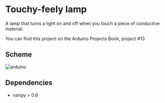 Touchy-feely lamp
=================

A lamp that turns a light on and off when you touch a piece of conductive material.

You can find this project on the Arduino Projects Book, project #13

Scheme
------

![arduino](https://raw.github.com/nanpy/eggsamples/master/touchyfeelylamp/data/touchyfeelylamp_bb.png)

Dependencies
------------

- nanpy > 0.6

